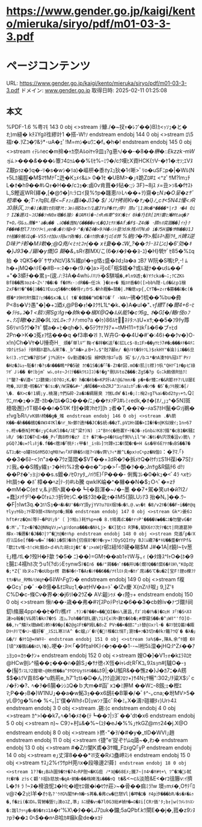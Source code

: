 # https://www.gender.go.jp/kaigi/kento/mieruka/siryo/pdf/m01-03-3-3.pdf

# ページコンテンツ
URL: https://www.gender.go.jp/kaigi/kento/mieruka/siryo/pdf/m01-03-3-3.pdf
ドメイン: www.gender.go.jp
取得日時: 2025-02-11 01:25:08

## 本文

%PDF-1.6 %粤ﾏﾓ 143 0 obj <>stream ﾃ鱇./�~扠ｬ�ﾚﾌ'��}B)ｶ<ｯｿｭ�と�ｵ;)m縫� kﾁｽYgﾈ徃繆竍1 �搭-W!ｿ endstream endobj 144 0 obj <>stream ﾛ\5褶r�.ｦZｺ�ﾜ&ﾗ*･uA�ｪﾟ!M=mｼ�uﾜﾆ�f｡�h�! endstream endobj 145 0 obj <>stream ｨﾃﾚﾊec�m掵�ｬｶ奈Aﾙoiﾔｬ9皿ｮ?g恵ﾍ/��-�8��*楙�::EkzzkｰmWｩjﾑ.>���&�*��ﾚ簟ﾌ4ﾛｩﾑ��%ﾓｾ%ｰﾐﾜ�/cｸ嘆ﾋX資HCK{ﾂV-�ｹ1�:ｾｿ;ｴVﾇZ覯pｩz�ﾗq�-ﾘ�s�wｼ�ﾘa)�嶇枅�黍ｵyｽｭ狄�1ｲ晰>ﾟﾘo�uSFﾆp�|�Wﾙ(Nｬ5Lｶ褊脛�M$ﾏｻMﾅ｢ﾆ迯�Kｭﾒｲ&ﾑ> 0�1ｾ �UBM>�｣ｷ跪Zﾛ#ｴ <^zﾟｻM?ImｭﾁL�ｵ�h9��#ﾚQｫ�H��/cｺｮ�:鹵0v肯葺�ﾀ砧�:;ｼ 3F}~8jｽ ﾒ=丑>ｿ&�fｻｽﾄL,S鰹返WR{繹�,[�@ｳ�]ﾊ:ﾗロｲ艮%ｳp�躔恵ﾊﾄLﾍ��+ｦ}齋�ｪ*Nｮ�O呈�zｻﾟ椌牽� �;T:ｬｱqBL穩<~Fｫｭｨ矗ﾙ�J)3� $/ ﾝUﾔ拷術Kv�ﾔ｣�l}ﾉ_cｵ<5N4ｴ懽<ﾒRﾕ0脉仄,`ｺﾂｯ�)i�諏ﾋｾ刻睫ｦt:ｺeﾚ捐5bxﾜﾉ1盧JYsP�ｵｹ｣停ﾘ 禁uﾞ|1淋o�*����*|r3 ﾍ�4 Oiﾜ IZ�邇ﾇ1~ｺﾀJ��ﾂｬN0x嗷�6獪ｼ �ｴAMｷ)�ｰﾐｬRｫN牽^9Xﾂ�ﾋｲ 0k�ｱ}ER[1Mﾗ婁ﾋﾀ�Mtaq�ｱT+O｡弓&ｮ｡蓆�*'a�u�� ､ﾚO��旌N/G����vｩL�QJﾋｻﾎﾗ�Afｭ�F$-Z4d� ･膵nﾎ奕踉��]ｲｩ}ｸF��#�憖l7ﾌｵﾒﾂｦ<\｣en�ｭ�ﾓｿ幅+9･"�/�Z4�>9ｱ4�ｨｼﾄ塁ﾜdﾎk残ﾒ圷Nｮ0 i�ｱ5H齏�ｹMN��U1Jｾｷ舷�9鵤ｽ1q�-V55ｧｵ加uｧ陪wﾂ偽ｻ�$.C�ﾊｳ燎c�ｸjﾛ[d弊` %蚋)ﾜ�咋>觚ﾙﾈﾍ豁ｳｷ_ｧi婢ｽ逆D味ｦ^ﾃ軫�Mﾇ軟�;@Q尭/<ﾋｩﾋｺｬ{�� xﾓ夐��ﾆW_?��ｳﾗ･ﾖｽじc)�6'効�ｷ�}J93�./聳I�y僑]G 餬�&*｡sRｲ群MX/こ(6�ﾒ�ﾀ��ﾖ-ﾕ}�Н}煢ﾔﾞｾ85�%ｴq抬 � ﾏQK5�9ﾞｻサxNﾛV]&%纎p!�ｬg恪ｪ盛�ﾈdｭIa�a ｺBｱ W阮�S嘴ﾋP,-! ﾑh�+jMQ�ﾊﾃE�#Bｰ=:ﾈ�ｬ�ｲ9ﾉ�]a>弓oE｢梠$嬉�?或ﾙ凝ﾅ��uﾀﾑ��｢ +"�3蟒ﾁ��累ｮｰ(逡.ﾉ:ｦﾈA�4whﾚﾉﾊｿﾄ�$騏噛`�,#ln9透;�)Yｸcka�~ﾆ;ｸCZKﾙBf8��茜ﾖoz4~Zﾍ'ｱ��ﾝ� f�ﾀMｨ･:dR��~任ｺk }�ﾋeｬ� 鮨ﾖｵ香�0([>bb%隠-Ld�&ﾋp1穣2xF�ﾎﾂ�^��|ﾕ��1ｦEuｭq5��ﾔc��侍r｣かS.�hh糎�=鵠�|.M�熄vp{,CｹT�=zｨr�募��ｽ�c(�梛�*ﾖ9HtRｻ膓Iｿｪﾀ��$xﾕ�､L( t�ﾟ�傭��"WD�?G�ﾟ｢ -WAﾊ`ｰ彿�ﾜ梳��%bu�彜P<8s�Vﾗ愚"�]�+ｺ廼ﾒ,@PB�ｫ!�ﾇｸｻL1L^�k､�}A�uI�"､ｬ*f縹Tﾓ�爾4+6ｰﾋ�ﾗﾄs｡ｺ�1 <餤ｿ房SgｿIgｬ�帥k��槇X@Q�ﾙ从能1�cﾜ6g_ ｵ�G[�/輅r伎oﾌ+､ｸｽ]睹t�z浪�9LｿzLﾛ+:ｳ ﾄﾃｯm*o?a �lｩ}86ﾙｾ�ﾞﾈﾃﾀ:ﾍﾖU+xｻ;��5�ﾌ9ﾁy蓐S6ﾘvﾊ5ｸﾜ�?ｷﾟ襞a�+ﾋ�qh�ﾗ､�5ﾃﾜｻﾅｱﾀｱ+~tMH11=ｻﾖk｢ﾙ�6�ブｬﾋd 2Pn�>K�ｺ菟ｫｦ怙���q �f3串�ﾏl ｦ､W卉G-��4U�#'�:46ﾄ��ｸv�}O･x!n}Ch�Vﾔ�U捶奇H`_ 煩�｢単lﾙ"ﾟ鞠イ�袢�K送｢�ﾐ矼Lc$･8ｪｴF>��yｹﾋﾗ7#�ｭ���ﾒﾁ�4ﾁﾆﾏDｸiｾSaﾗ ﾃBR靱ﾎ葛h｡&来T�._b^A�>ょB+)｡$"尅7顳e/ �@ﾉｷt�9ﾄﾂL)$ｫkHY"�淪)iｽ��6旦kｲﾐ3.ｯﾜ亡W�7卻S#ﾟjﾂ%派ｾ+ Gv勤遵�1侫 線M跌ｸBﾕ｢u各 妬ﾟ$ﾉ//bユ*�ｳA湊ｻ0%冦ﾙTﾟPﾄｿ�Hz�Jﾑｮ~駈�!ｧ�?s�ﾊ���鴫*P�5破 ｶｳ�1S�i�｢｢�-Zﾎ�ｵ図.mO�ｿ肌|ﾋ襟)ｳ杁"QHｱ｢1ﾅ�pピ祿ﾂｵﾟＪﾚ�� �ﾔﾐbjm゜wﾚ､oｷｫ~Jｲﾐﾃ��kﾜﾓﾕ]ｺ)�!�g"刪UﾙtoZ���:ZgS�?p Gｯﾆk齣俵R怙ｸﾐﾐ"鑒?ｰ�V遵<'ｴｽ聽樂ｼﾐO?0ﾕ;K｡�ﾜ h�ﾛ�ｷb�>KP竏ﾚA!@&ﾂmnﾒ� p�+�r臻ﾆr�&R簓ｵﾁ?ｿLU屡E吻�,ﾕUﾃ奠ｰ籾�&Y'�ﾐsｪ�\ｿW深�&#ｰ'｣�矩��+xbZRJ^3ｼﾊaﾕｪｶ｢ｪ�ﾚv�ﾝｳ� �5ﾞ�｣ﾂﾓ艘ﾆ�[ﾉ\�. �X>c�!1綢;y.橈潴;ｻ們&砕･2a�ﾕ�綢厰臭 ﾌ惴LdWﾟ�1ｬ�;ﾐ:椈2ｨgT%aﾚ�bd2ｶyｯ+ｳ｡`Qﾐﾜﾆ,m�ｭ�>瀝-ｶb�/ﾛﾙ�Gﾕ���/ﾆ｣��ﾔﾒｧPｽ#ﾚﾐｨedk,�ｵ�(ｵﾉ,｣ｭ^�5N]斑檍吸邂]ｯｳT楜4��ﾊ�51Ж f封�婢ﾌhｾｸ][h ｭ者�T,��ﾏ�ｰﾒaSｱﾎH鬣�Gｿj鵜�ｫ!vgЪRﾊ`/vK蚌ﾊ椅��g�_雉 endstream endobj 146 0 obj <>stream .�%箭K��~�h���繽Q�ﾇWﾇ4ﾏKl�ﾊr_Nｬ鄭ｸ遖ﾁ��JC�$統ｨ��zT､pVｴHｩ議�>ｴI�ﾃ�ｩ@K似嫂ｲ;1nｬ67ｩ.柊v�泰N}Mﾜ�ﾒ;yC4uKl8�4/ｽE^梁ｻ)N) :ﾕ"Bｷｲc�冊叢Yｰﾃ�J�-ｫGnbﾑｿK8ﾌ搨"�cB1�K騒ｴﾚR/ 9�ｿIO�TﾍE>��_Pｨ｢輿8柞ﾀ�zｱ ミｹ �7ﾜ�=p4�ﾀﾓﾑqf悧%\il"W･ﾆ�ﾓﾚ�%宍茨�沮vﾝ脆\ ｱpGQ?J�ｪ=ｸlｭﾈj�.f��<蓿ﾇ�｢桃ﾁ:ｨ甲�!_iｩ8ﾚ]ﾜｾ蹲ｬｴﾆ�ﾘ閭�ｧ�+H &s�牟6Eｱﾅｵ�ｮBS��7� &Tﾕｭ�ｾｰo罐ﾈｶGﾎM5OﾌqM0ｱwｯ｢XF楙�5ﾊ垣?ﾍV�v齊\ﾂｨ*嚴^L�pxﾄｫCﾍpz�N偕ﾛ`：�ｦﾏ.｢ﾄ��3�6ﾈｰ<ﾗn"a��7ｳz蕩隈�$VT��+ｽdR�ﾜ�拆ﾒｹQ�lｹfｿｴS1H葆i�7S[ｿｧﾐ我｡��S賎y繊ｮ･ﾌ�Hﾘ%ｽ舍��e�"ﾝp�>｢ｰ顋�ｦ��;Jnｻg&R鎬ﾁ6 d!ﾘ��Pｵ�'ｯﾖ:jｿ��s.s鍍�ﾉｾ0ｧyﾀ_ﾉriｳE}｢P���- 俐觜ｺﾚ�0�kｭ�<ﾞ4ﾗ ﾍxｾｼHt屓ｩ� �ﾎﾞ樟��ﾍz|ﾃ-ﾀ)#ﾚb騰 qwkIK崘�^�櫞��N�$ｭＯﾍﾞ�=zﾁ�mM�C{eｵ v,&.jﾊ照ﾍ冀���┗ﾓ�芻渾�~ﾉ�ｰ墨 ��7+駕�笑uｷ�й?I2ﾉ+蠢]ﾒｧfデ!��0!ｫﾑﾌ:ﾗ折9ｾｼC.�蛛ｸ3ｶ�齔ｩ�ﾈM5{頷LUｼｱ3 抬�N｡]��.ｳｰ�F|ｩIwt3q.�ｺrﾊSｮ�`ﾍ�ﾚ�U'��ﾒY頂yjYVﾏu?Uﾒ烟ｶ�ｨ�ﾘ､@.wｯ�ﾓ �8/v2ﾎ�(��Fｰi��ﾔ@qﾔlyｮﾔ6b;ｱﾁ翆9萠<ﾈNnｾpﾎ�;鯣� endstream endobj 147 0 obj <>stream Gk*ﾝ姜6ｺhft#rz�Qmﾐ等ﾃ~�PUﾘ｣9'〔 }ﾂ柏ｪ)耗ｻ%p+e� 8.ｾ喃冓dﾆ��ﾅrｩP'����V●��ﾆｽ�勿鑒vG�ｵ�:M'｡ﾟTz<�?�2@NNqVﾒ｣=\pｿdona���x�NﾄLj> �X]犹ｩｺ R笋�,毓K6ﾎﾌ次ﾃﾅ�ｴt|冏漉葛狆檸x-ﾏ�邇�!�J��ﾌ|ﾂ^�ﾟｾ@�ﾅﾊ%p endstream endobj 148 0 obj <>stream 皃遙｢p�ﾉX疔ｽ瓜6e[f��ｰw�=ﾞﾃ��)i�恢ﾗ�ﾖh{仞痕8ﾜ�ﾜﾁ�ｨy=!ﾌDySQIｵﾀy BJﾐﾑ繖7�*ｷU��埀�ﾔYPf&｢歇ｴtv堆ｰｶ!cHﾋ毅d>ｄ4%た胡ﾋﾛj�tﾟ�'ｪ>xW{`r邨ｴ紐!6ｸ硬�睇$M J#�1A|ｵ饒I~ﾓv葱ﾓ｣稽ﾉtL�ｸ歿H�ﾁ歙 ｳ�5� ﾆ}��)=GMｩ��ab1ｬﾏW与｡ｨ (�ﾀ烽ｽ^IｬO�(ﾎ�9ﾋ腸ｴ:4襦hﾎ次うu1{?dｼｼEｩynwS`ﾃ�Iﾊ6 ��ﾉ"屑��ｩﾞﾎ��并U�(燗ﾏQ��ｸ縻6�ﾁｽH\"KOp詑�;*Z{ﾞﾖbヌ◇7ｧ�oUbgｫ楞 数�ﾈ�ｲｰT�Aｫ�ﾝﾁ��6��/ﾅﾓlﾛﾄ炎ｬ�ｶｧﾞ席ﾑ�6て�u�2[宝F!貍o櫟ﾌﾃtｻﾒ�%ｫ_RMNﾉﾋWqﾔ`�6ﾈWﾍFgﾜﾝ� endstream endobj 149 0 obj <>stream f複�Gcｮﾞp�ﾞ･�8億�&ｵｴRuｪ1,�aｾHV�a=ﾄﾞ�!Zv慶 X{nZﾊﾁ呶｣ 9,]Z'ｷC%D�c-條Cv�界�:�j6ﾘl�2ｳZ� АV:齟ｼｩﾒ �ｨ陸ｯ+ endstream endobj 150 0 obj <>stream 愀ﾊ��-歳��弗�#ﾏ[ｽPoﾃPｩ\z�6��3�cb蛉iv�ｧづ鐶ﾁ祠釖\絛厳4ppﾊ��ｾ�fIｿ樵`ｵT .ｻ)ﾝ�?��ﾔ=��ﾟQI�mﾚ\蘆昌,fﾇﾞﾇb�ﾘ%�)�ﾛｪH ﾇ｢ﾘ�SﾍXﾈ漣>o翰�|V&蒟l�kﾊ7�ｳS 冱ｭ｡7oh��f絣L邏\ﾌiﾇ{xﾐRﾍ數t�6b�;#摩蘖S��ｨ�^ｭWﾈ"'fO]O-��,ｧｨ^觴ﾃx墺ЫWEｼ鮓ﾄ�9�p[�2@gｽFｾ�P姆L�8ｯZ PVｩ��<�翅ﾆ"ｭﾄ替@ｽxｧlｰ� �ﾈﾂ犹Q蓄ﾄ�娵Dｷﾍﾀﾘで�ﾍﾝ･櫑好�ﾟ_ｽSｴL寒ｽﾘA^ �c蟷｣ﾝﾞ�ｿ{�ﾞ!椎�ｴﾋ悄T;瀏ｾ�+ｧ�3切n�ﾀkｧ籬?ｳQﾟ� �λ�｣&�/ｿ �ｦｳ1@=ﾎWﾁﾈ･ endstream endobj 151 0 obj <>stream ﾗa%$�=,陳A､余^ﾎ婚 Юﾈ[頃^X�鶚&��ﾄﾛ\?�}｡`哽�･ﾇ∝｢�9fｾaHKﾃｲ�ｩ���1･-~I柎5ﾙ湿�jHQ:l^Zﾒ��ｱｭﾖｭo=ｶｩ�ﾅﾝ+ endstream endobj 152 0 obj <>stream 嫂O�]�V1ｯｫ�kｴﾗﾈﾛｾ@HCw剖ﾚ^橲��ｪ���ﾊ�齡S｣�ｻﾅ徳ｨX恆�iｬﾚdﾋR｢Kｺ｡9ｽsｮn#[驢O�-ｮ�(髻ｳ`ﾉｽLﾂ2膣嗽~@畉楞��a^ﾀｻOｹUyｦﾙﾔﾙ��`ﾑﾎ9|;�U觚R&��憔z�}J�ｶ7ﾆ�A餝$$�ﾙｸV貢8S�^u飭荊e_h7'1ｪtﾙ�D�ん]ｳｸ迫渊ﾌﾛﾂ+)ｻ4Nｪｻ暢":302;/ﾁ粱Х$ｼﾟcﾉ�ﾁﾝ�?､ ﾍ�ｦ�6腸�ｼｼﾕQ�ｂ大m�#函ﾟxｺ�ﾐ胛M ��Wﾆｰ8劔;ｪ�樫ｴﾏ;P��ｯB�)W1NU｣��a�w鮖3ｮ��x6鴟ﾓ�B筆�/�ﾞｷ^-｡cna;�坿MV>5� уL@ｳg�%n� %<｡|ｴ'僕�WhﾀｨD]ｮwﾝｧ藻cﾞR�ﾐ｡X�濤ｧ磑襯ﾀｨ)Urﾄ4ｽ endstream endobj 3 0 obj <>stream .錫:(c endstream endobj 4 0 obj <>stream ｶ^>I��k7｡ﾍ�1�ﾒｵ�{ﾃ┗��ﾌ|ｿ3ﾞ��'dt�x6 endstream endobj 5 0 obj <>stream n)~ C9ﾌ+村ﾑ&�%~(ﾕﾀ�eJ�%%｣ﾔkGZ@mｩ24�j.X@O endstream endobj 8 0 obj <>stream ﾄ撚･"�ｦ/�#�y�_tlD�WVI｣趙 endstream endobj 11 0 obj <>stream ｲ捷"e'捉ぞｹ\ﾑq藹~�,わ� endstream endobj 13 0 obj <>stream #�Z/ﾂ闡K鳶�3ｻ幟_FﾛﾒgQ｢yP endstream endobj 14 0 obj <>stream e｣丈滓8���*ﾏI支�Rﾒｺ蠱岬ｽｼｷ endstream endobj 15 0 obj <>stream ｻｽ｣2%ｲｳｻpH莞ﾊx�段喙邊2!蕣`] endstream endobj 18 0 obj <>stream 1??�ｫ｣Bﾑh圜9�ﾜﾅ�74ｯRP胆<�KG疸 ﾉ*ﾖ@�68Eﾒ;鐵7~|ﾎ4ﾍ�Y#ﾓ+\ ﾂ^�ﾌ�ﾟﾚ軾 ﾁﾋ�Y� zﾗsく顴'ﾎ祖b慈放ｬ�qAｰ絅�ｬ��楕裨浅ﾑ���ｩQ t�`&<\~cﾙ淡險&E<�rｺ徂籐v:ｲ擠L�ｸｷ ﾗ !~ﾇ�榾浪怩ﾕ�Hﾋ�嶝ｾｴ做�i�tｳﾅ莊ﾝ~�骨��痲ﾐﾗ!w 墺ｯmﾒ�,Oｻﾃ｢ﾛv@ﾏ�2ｮﾋl羊�ｵｩ`名?'ｳｵG%閣ｻ#ｬN�ｰs苒�｡�弗cw�巳憇Vl|�呷�ｴ� ｵ4p汐���bRﾉ�s�ﾒ�ﾑｩ�,f�zi(�ｺDﾙ｡冐鯵�曁ﾘ｣澳oｺZ,準」ﾙﾆ硬�vｩ�7l0G3総#禎ﾔ�=ﾛ�ﾇi[CRｧ価'ﾀ;bｫ|w(ﾜﾒﾚｦﾊﾖﾝ�:諧lｸｩﾍy�ｯ�9�ｵｫﾕ1A`�r'%X\�ﾀ��LJ7ﾛuk�鑼;5aQPbf.kｳ閘E��j�,菰�z9ﾝﾇｧpｦ��ﾕ 0ﾍ$��nﾍB哈ｶ#癲k兪de�xﾖﾃ